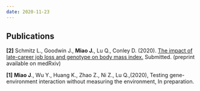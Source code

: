 ```yaml
---
date: 2020-11-23
---
```


## Publications

**[2]** Schmitz L., Goodwin J., **Miao J.**, Lu Q., Conley D. (2020). [The impact of late-career job loss and genotype on body mass index.](https://www.medrxiv.org/content/10.1101/2020.11.20.20235895v1) Submitted. (preprint available on medRxiv)

**[1]** **Miao J**., Wu Y., Huang K., Zhao Z., Ni Z., Lu Q.,(2020), Testing gene-environment interaction without measuring the environment, In preparation.
